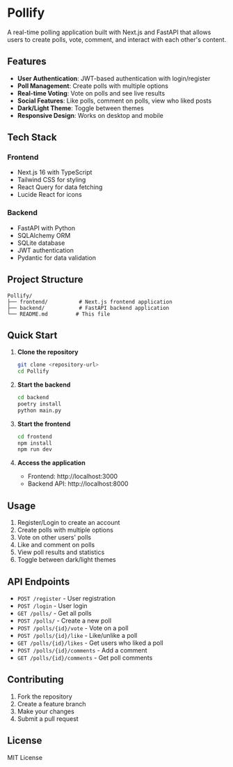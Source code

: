 # Pollify

A real-time polling application built with Next.js and FastAPI that allows users to create polls, vote, comment, and interact with each other's content.

## Features

- **User Authentication**: JWT-based authentication with login/register
- **Poll Management**: Create polls with multiple options
- **Real-time Voting**: Vote on polls and see live results
- **Social Features**: Like polls, comment on polls, view who liked posts
- **Dark/Light Theme**: Toggle between themes
- **Responsive Design**: Works on desktop and mobile

## Tech Stack

### Frontend
- Next.js 16 with TypeScript
- Tailwind CSS for styling
- React Query for data fetching
- Lucide React for icons

### Backend
- FastAPI with Python
- SQLAlchemy ORM
- SQLite database
- JWT authentication
- Pydantic for data validation

## Project Structure

```
Pollify/
├── frontend/          # Next.js frontend application
├── backend/           # FastAPI backend application
└── README.md         # This file
```

## Quick Start

1. **Clone the repository**
   ```bash
   git clone <repository-url>
   cd Pollify
   ```

2. **Start the backend**
   ```bash
   cd backend
   poetry install
   python main.py
   ```

3. **Start the frontend**
   ```bash
   cd frontend
   npm install
   npm run dev
   ```

4. **Access the application**
   - Frontend: http://localhost:3000
   - Backend API: http://localhost:8000

## Usage

1. Register/Login to create an account
2. Create polls with multiple options
3. Vote on other users' polls
4. Like and comment on polls
5. View poll results and statistics
6. Toggle between dark/light themes

## API Endpoints

- `POST /register` - User registration
- `POST /login` - User login
- `GET /polls/` - Get all polls
- `POST /polls/` - Create a new poll
- `POST /polls/{id}/vote` - Vote on a poll
- `POST /polls/{id}/like` - Like/unlike a poll
- `GET /polls/{id}/likes` - Get users who liked a poll
- `POST /polls/{id}/comments` - Add a comment
- `GET /polls/{id}/comments` - Get poll comments

## Contributing

1. Fork the repository
2. Create a feature branch
3. Make your changes
4. Submit a pull request

## License

MIT License
